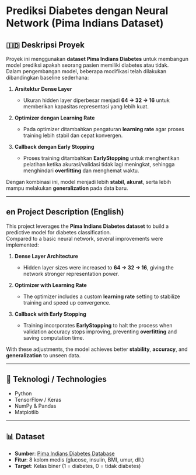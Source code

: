 # Prediksi Diabetes dengan Neural Network (Pima Indians Dataset)

## 🇮🇩 Deskripsi Proyek
Proyek ini menggunakan **dataset Pima Indians Diabetes** untuk membangun model prediksi apakah seorang pasien memiliki diabetes atau tidak.  
Dalam pengembangan model, beberapa modifikasi telah dilakukan dibandingkan baseline sederhana:

1. **Arsitektur Dense Layer**  
   - Ukuran hidden layer diperbesar menjadi **64 → 32 → 16** untuk memberikan kapasitas representasi yang lebih kuat.

2. **Optimizer dengan Learning Rate**  
   - Pada optimizer ditambahkan pengaturan **learning rate** agar proses training lebih stabil dan cepat konvergen.

3. **Callback dengan Early Stopping**  
   - Proses training ditambahkan **EarlyStopping** untuk menghentikan pelatihan ketika akurasi/validasi tidak lagi meningkat, sehingga menghindari **overfitting** dan menghemat waktu.

Dengan kombinasi ini, model menjadi lebih **stabil**, **akurat**, serta lebih mampu melakukan **generalization** pada data baru.

---

## en Project Description (English)
This project leverages the **Pima Indians Diabetes dataset** to build a predictive model for diabetes classification.  
Compared to a basic neural network, several improvements were implemented:

1. **Dense Layer Architecture**  
   - Hidden layer sizes were increased to **64 → 32 → 16**, giving the network stronger representation power.

2. **Optimizer with Learning Rate**  
   - The optimizer includes a custom **learning rate** setting to stabilize training and speed up convergence.

3. **Callback with Early Stopping**  
   - Training incorporates **EarlyStopping** to halt the process when validation accuracy stops improving, preventing **overfitting** and saving computation time.

With these adjustments, the model achieves better **stability**, **accuracy**, and **generalization** to unseen data.

---

## 🔧 Teknologi / Technologies
- Python  
- TensorFlow / Keras  
- NumPy & Pandas  
- Matplotlib  

---

## 📊 Dataset
- **Sumber**: [Pima Indians Diabetes Database](https://www.kaggle.com/datasets/uciml/pima-indians-diabetes-database)  
- **Fitur**: 8 kolom medis (glucose, insulin, BMI, umur, dll.)  
- **Target**: Kelas biner (1 = diabetes, 0 = tidak diabetes)
